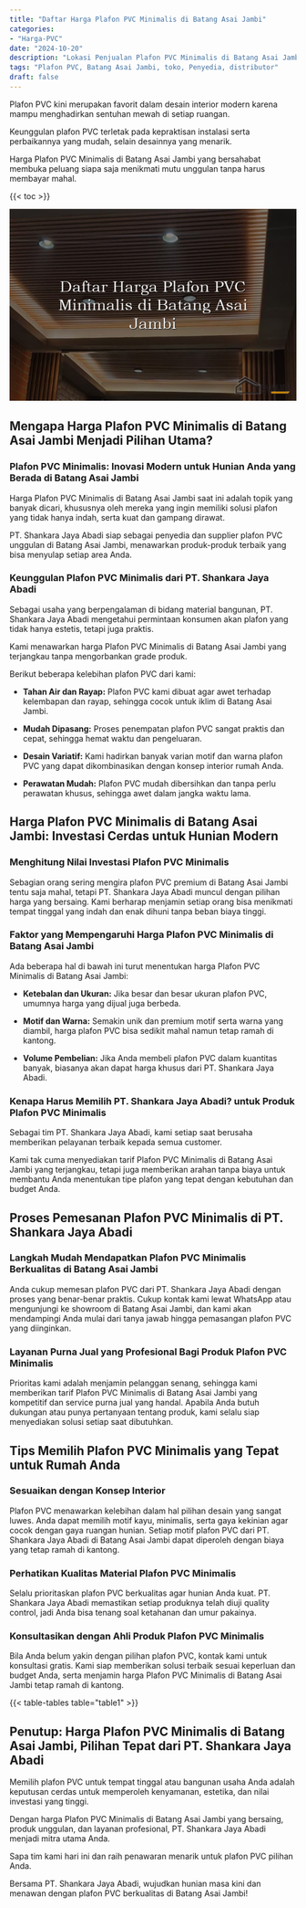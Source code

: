 ```yaml
---
title: "Daftar Harga Plafon PVC Minimalis di Batang Asai Jambi"
categories: 
- "Harga-PVC"
date: "2024-10-20"
description: "Lokasi Penjualan Plafon PVC Minimalis di Batang Asai Jambi bagi tempat tinggal, perkantoran, dan toko. Panel terbaik, variasi motif, warna modern, beserta layanan pemasangan ditangani oleh tenaga ahli ahli dan kepastian resmi!|Servis distribusi Plafon PVC Minimalis di Batang Asai Jambi bagi keperluan tempat tinggal, perkantoran, maupun toko, beserta material berkualitas dan penempatan oleh tim ahli serta garansi resmi.|Alternatif Plafon PVC Minimalis di Batang Asai Jambi yang terpercaya untuk hunian, office, dan gerai, dengan material unggulan dan instalasi ditangani oleh tim berpengalaman serta garansi resmi.|Distribusi Plafon PVC Minimalis di Batang Asai Jambi bagi hunian, office, serta ritel, dengan material berkualitas dan pemasangan oleh tenaga ahli ahli, lengkap dengan garansi resmi.}"
tags: "Plafon PVC, Batang Asai Jambi, toko, Penyedia, distributor"
draft: false
---
```


Plafon PVC kini merupakan favorit dalam desain interior modern karena mampu menghadirkan sentuhan mewah di setiap ruangan.

Keunggulan plafon PVC terletak pada kepraktisan instalasi serta perbaikannya yang mudah, selain desainnya yang menarik.

Harga Plafon PVC Minimalis di Batang Asai Jambi yang bersahabat membuka peluang siapa saja menikmati mutu unggulan tanpa harus membayar mahal.

{{< toc >}}

![Daftar Harga Plafon PVC Minimalis di Batang Asai Jambi](/images/Harga-PVC/Daftar-Harga-Plafon-PVC-Minimalis-di-Batang-Asai-Jambi.png)


## Mengapa Harga Plafon PVC Minimalis di Batang Asai Jambi Menjadi Pilihan Utama?

### Plafon PVC Minimalis: Inovasi Modern untuk Hunian Anda yang Berada di Batang Asai Jambi

Harga Plafon PVC Minimalis di Batang Asai Jambi saat ini adalah topik yang banyak dicari, khususnya oleh mereka yang ingin memiliki solusi plafon yang tidak hanya indah, serta kuat dan gampang dirawat.

PT. Shankara Jaya Abadi siap sebagai penyedia dan supplier plafon PVC unggulan di Batang Asai Jambi, menawarkan produk-produk terbaik yang bisa menyulap setiap area Anda.

### Keunggulan Plafon PVC Minimalis dari PT. Shankara Jaya Abadi

Sebagai usaha yang berpengalaman di bidang material bangunan, PT. Shankara Jaya Abadi mengetahui permintaan konsumen akan plafon yang tidak hanya estetis, tetapi juga praktis.

Kami menawarkan harga Plafon PVC Minimalis di Batang Asai Jambi yang terjangkau tanpa mengorbankan grade produk.

Berikut beberapa kelebihan plafon PVC dari kami:

- **Tahan Air dan Rayap:** Plafon PVC kami dibuat agar awet terhadap kelembapan dan rayap, sehingga cocok untuk iklim di Batang Asai Jambi.

- **Mudah Dipasang:** Proses penempatan plafon PVC sangat praktis dan cepat, sehingga hemat waktu dan pengeluaran.

- **Desain Variatif:** Kami hadirkan banyak varian motif dan warna plafon PVC yang dapat dikombinasikan dengan konsep interior rumah Anda.

- **Perawatan Mudah:** Plafon PVC mudah dibersihkan dan tanpa perlu perawatan khusus, sehingga awet dalam jangka waktu lama.

## Harga Plafon PVC Minimalis di Batang Asai Jambi: Investasi Cerdas untuk Hunian Modern

### Menghitung Nilai Investasi Plafon PVC Minimalis

Sebagian orang sering mengira plafon PVC premium di Batang Asai Jambi tentu saja mahal, tetapi PT. Shankara Jaya Abadi muncul dengan pilihan harga yang bersaing. Kami berharap menjamin setiap orang bisa menikmati tempat tinggal yang indah dan enak dihuni tanpa beban biaya tinggi.

### Faktor yang Mempengaruhi Harga Plafon PVC Minimalis di Batang Asai Jambi

Ada beberapa hal di bawah ini turut menentukan harga Plafon PVC Minimalis di Batang Asai Jambi:

- **Ketebalan dan Ukuran:** Jika besar dan besar ukuran plafon PVC, umumnya harga yang dijual juga berbeda.

- **Motif dan Warna:** Semakin unik dan premium motif serta warna yang diambil, harga plafon PVC bisa sedikit mahal namun tetap ramah di kantong.

- **Volume Pembelian:** Jika Anda membeli plafon PVC dalam kuantitas banyak, biasanya akan dapat harga khusus dari PT. Shankara Jaya Abadi.

### Kenapa Harus Memilih PT. Shankara Jaya Abadi? untuk Produk Plafon PVC Minimalis

Sebagai tim PT. Shankara Jaya Abadi, kami setiap saat berusaha memberikan pelayanan terbaik kepada semua customer.

Kami tak cuma menyediakan tarif Plafon PVC Minimalis di Batang Asai Jambi yang terjangkau, tetapi juga memberikan arahan tanpa biaya untuk membantu Anda menentukan tipe plafon yang tepat dengan kebutuhan dan budget Anda.

## Proses Pemesanan Plafon PVC Minimalis di PT. Shankara Jaya Abadi

### Langkah Mudah Mendapatkan Plafon PVC Minimalis Berkualitas di Batang Asai Jambi

Anda cukup memesan plafon PVC dari PT. Shankara Jaya Abadi dengan proses yang benar-benar praktis. Cukup kontak kami lewat WhatsApp atau mengunjungi ke showroom di Batang Asai Jambi, dan kami akan mendampingi Anda mulai dari tanya jawab hingga pemasangan plafon PVC yang diinginkan.

### Layanan Purna Jual yang Profesional Bagi Produk Plafon PVC Minimalis

Prioritas kami adalah menjamin pelanggan senang, sehingga kami memberikan tarif Plafon PVC Minimalis di Batang Asai Jambi yang kompetitif dan service purna jual yang handal. Apabila Anda butuh dukungan atau punya pertanyaan tentang produk, kami selalu siap menyediakan solusi setiap saat dibutuhkan.

## Tips Memilih Plafon PVC Minimalis yang Tepat untuk Rumah Anda

### Sesuaikan dengan Konsep Interior

Plafon PVC menawarkan kelebihan dalam hal pilihan desain yang sangat luwes. Anda dapat memilih motif kayu, minimalis, serta gaya kekinian agar cocok dengan gaya ruangan hunian. Setiap motif plafon PVC dari PT. Shankara Jaya Abadi di Batang Asai Jambi dapat diperoleh dengan biaya yang tetap ramah di kantong.

### Perhatikan Kualitas Material Plafon PVC Minimalis

Selalu prioritaskan plafon PVC berkualitas agar hunian Anda kuat. PT. Shankara Jaya Abadi memastikan setiap produknya telah diuji quality control, jadi Anda bisa tenang soal ketahanan dan umur pakainya.

### Konsultasikan dengan Ahli Produk Plafon PVC Minimalis

Bila Anda belum yakin dengan pilihan plafon PVC, kontak kami untuk konsultasi gratis. Kami siap memberikan solusi terbaik sesuai keperluan dan budget Anda, serta menjamin harga Plafon PVC Minimalis di Batang Asai Jambi tetap ramah di kantong.

{{< table-tables table="table1" >}}

## Penutup: Harga Plafon PVC Minimalis di Batang Asai Jambi, Pilihan Tepat dari PT. Shankara Jaya Abadi

Memilih plafon PVC untuk tempat tinggal atau bangunan usaha Anda adalah keputusan cerdas untuk memperoleh kenyamanan, estetika, dan nilai investasi yang tinggi.

Dengan harga Plafon PVC Minimalis di Batang Asai Jambi yang bersaing, produk unggulan, dan layanan profesional, PT. Shankara Jaya Abadi menjadi mitra utama Anda.

Sapa tim kami hari ini dan raih penawaran menarik untuk plafon PVC pilihan Anda.

Bersama PT. Shankara Jaya Abadi, wujudkan hunian masa kini dan menawan dengan plafon PVC berkualitas di Batang Asai Jambi!